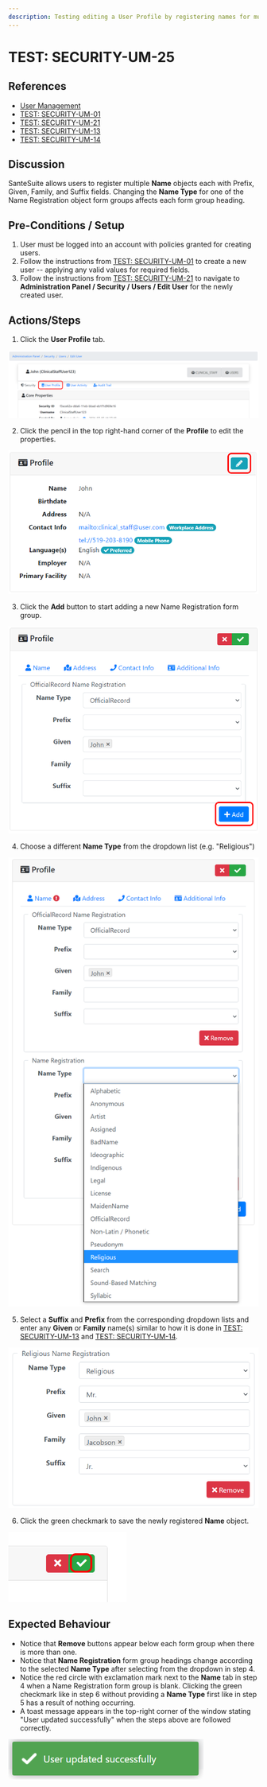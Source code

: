 ```yaml
---
description: Testing editing a User Profile by registering names for multiple Name Types.
---
```


# TEST: SECURITY-UM-25

## References

* [User Management](../../../../../operations/security-administration/user-management.md)
* [TEST: SECURITY-UM-01](test-security-um-01.md)
* [TEST: SECURITY-UM-21](test-security-um-21.md)
* [TEST: SECURITY-UM-13](test-security-um-13.md)
* [TEST: SECURITY-UM-14](test-security-um-14.md)

## Discussion

SanteSuite allows users to register multiple **Name** objects each with Prefix, Given, Family, and Suffix fields. Changing the **Name Type** for one of the Name Registration object form groups affects each form group heading.

## Pre-Conditions / Setup

1. User must be logged into an account with policies granted for creating users.
2. Follow the instructions from [TEST: SECURITY-UM-01](test-security-um-01.md) to create a new user -- applying any valid values for required fields.
3. Follow the instructions from [TEST: SECURITY-UM-21](test-security-um-21.md) to navigate to **Administration Panel / Security / Users / Edit User** for the newly created user.

## Actions/Steps

1. Click the **User Profile** tab.

![](../../../../../../.gitbook/assets/image%20%28249%29.png)

2. Click the pencil in the top right-hand corner of the **Profile** to edit the properties. 

![](../../../../../../.gitbook/assets/image%20%28272%29.png)

3. Click the **Add** button to start adding a new Name Registration form group.

![](../../../../../../.gitbook/assets/image%20%28254%29.png)

4. Choose a different **Name Type** from the dropdown list \(e.g. "Religious"\)

![](../../../../../../.gitbook/assets/image%20%28244%29.png)

5. Select a **Suffix** and **Prefix** from the corresponding dropdown lists and enter any **Given** or **Family** name\(s\) similar to how it is done in [TEST: SECURITY-UM-13](test-security-um-13.md) and [TEST: SECURITY-UM-14](test-security-um-14.md).

![](../../../../../../.gitbook/assets/image%20%28256%29.png)

6. Click the green checkmark to save the newly registered **Name** object.

![](../../../../../../.gitbook/assets/image%20%28264%29.png)

## Expected Behaviour

* Notice that **Remove** buttons appear below each form group when there is more than one.
* Notice that **Name Registration** form group headings change according to the selected **Name Type** after selecting from the dropdown in step 4.
* Notice the red circle with exclamation mark next to the **Name** tab in step 4 when a Name Registration form group is blank. Clicking the green checkmark like in step 6 without providing a **Name Type** first like in step 5 has a result of nothing occurring.
* A toast message appears in the top-right corner of the window stating "User updated successfully" when the steps above are followed correctly.

![](../../../../../../.gitbook/assets/image%20%28269%29.png)

